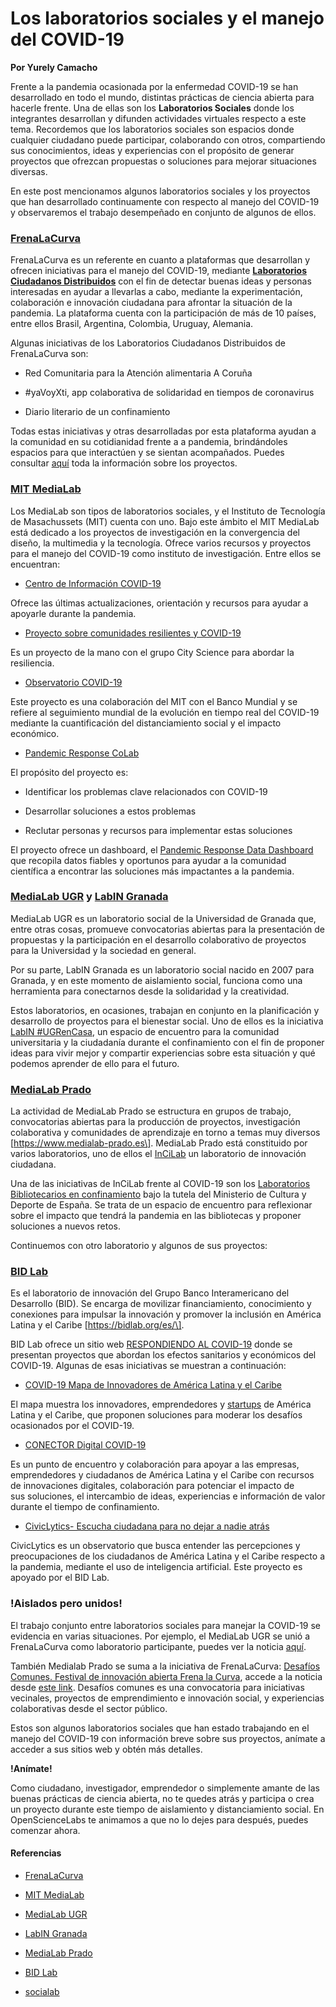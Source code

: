 # Los laboratorios sociales y el manejo del COVID-19

**Por Yurely Camacho**

Frente a la pandemia ocasionada por la enfermedad COVID-19 se han
desarrollado en todo el mundo, distintas prácticas de ciencia abierta
para hacerle frente. Una de ellas son los **Laboratorios Sociales**
donde los integrantes desarrollan y difunden actividades virtuales
respecto a este tema. Recordemos que los laboratorios sociales son
espacios donde cualquier ciudadano puede participar, colaborando con
otros, compartiendo sus conocimientos, ideas y experiencias con el
propósito de generar proyectos que ofrezcan propuestas o soluciones para
mejorar situaciones diversas.

En este post mencionamos algunos laboratorios sociales y los proyectos
que han desarrollado continuamente con respecto al manejo del COVID-19 y
observaremos el trabajo desempeñado en conjunto de algunos de ellos.

### [FrenaLaCurva](https://frenalacurva.net/)

FrenaLaCurva es un referente en cuanto a plataformas que desarrollan y
ofrecen iniciativas para el manejo del COVID-19, mediante
[**Laboratorios Ciudadanos
Distribuidos**](https://frenalacurva.net/laboratorios-ciudadanos/) con
el fin de detectar buenas ideas y personas interesadas en ayudar a
llevarlas a cabo, mediante la experimentación, colaboración e innovación
ciudadana para afrontar la situación de la pandemia. La plataforma cuenta con la
participación de más de 10 países, entre ellos Brasil, Argentina,
Colombia, Uruguay, Alemania.

Algunas iniciativas de los Laboratorios Ciudadanos Distribuidos de
FrenaLaCurva son:

- Red Comunitaria para la Atención alimentaria A Coruña

- #yaVoyXti, app colaborativa de solidaridad en tiempos de coronavirus

- Diario literario de un confinamiento

Todas estas iniciativas y otras desarrolladas por esta plataforma ayudan
a la comunidad en su cotidianidad frente a a pandemia, brindándoles
espacios para que interactúen y se sientan acompañados. Puedes consultar
[aquí](https://drive.google.com/drive/folders/1zDYuT0bf0MAGD15bmYsxIBpDEhwbf16P)
toda la información sobre los proyectos.

### [MIT MediaLab](https://www.media.mit.edu/)

Los MediaLab son tipos de laboratorios sociales, y el Instituto de
Tecnología de Masachussets (MIT) cuenta con uno. Bajo este ámbito el MIT
MediaLab está dedicado a los proyectos de investigación en la
convergencia del diseño, la multimedia y la tecnología. Ofrece varios
recursos y proyectos para el manejo del COVID-19 como instituto de
investigación. Entre ellos se encuentran:

- [Centro de Información COVID-19](https://covid19.mit.edu/)

Ofrece las últimas actualizaciones, orientación y recursos para ayudar a
apoyarle durante la pandemia.

- [Proyecto sobre comunidades resilientes y COVID-19](https://www.media.mit.edu/projects/resilient-communities-and-covid19/overview/)

Es un proyecto de la mano con el grupo City Science para abordar la
resiliencia.

- [Observatorio COVID-19](https://c19observatory.media.mit.edu/)

Este proyecto es una colaboración del MIT con el Banco Mundial y se
refiere al seguimiento mundial de la evolución en tiempo real del
COVID-19 mediante la cuantificación del distanciamiento social y el
impacto económico.

- [Pandemic Response CoLab](https://www.pandemicresponsecolab.org/)

El propósito del proyecto es:

- Identificar los problemas clave relacionados con COVID-19

- Desarrollar soluciones a estos problemas

- Reclutar personas y recursos para implementar estas soluciones

El proyecto ofrece un dashboard, el [Pandemic Response Data Dashboard](https://www.pandemicresponsedata.org/) que recopila datos fiables y oportunos para ayudar a la comunidad científica a encontrar las soluciones más impactantes a la pandemia.

### [MediaLab UGR](https://medialab.ugr.es) y [LabIN Granada](https://labingranada.org/)

MediaLab UGR es un laboratorio social de la Universidad de Granada que,
entre otras cosas, promueve convocatorias abiertas para la presentación
de propuestas y la participación en el desarrollo colaborativo de
proyectos para la Universidad y la sociedad en general.

Por su parte, LabIN Granada es un laboratorio social nacido en 2007 para
Granada, y en este momento de aislamiento social, funciona como una
herramienta para conectarnos desde la solidaridad y la creatividad.

Estos laboratorios, en ocasiones, trabajan en conjunto en la
planificación y desarrollo de proyectos para el bienestar social. Uno de
ellos es la iniciativa [LabIN #UGRenCasa](https://ugrencasa.labingranada.org/), un espacio de
encuentro para la comunidad universitaria y la ciudadanía durante el
confinamiento con el fin de proponer ideas para vivir mejor y compartir
experiencias sobre esta situación y qué podemos aprender de ello para el
futuro.

### [MediaLab Prado](https://www.medialab-prado.es)

La actividad de MediaLab Prado se estructura en grupos de trabajo,
convocatorias abiertas para la producción de proyectos, investigación
colaborativa y comunidades de aprendizaje en torno a temas muy diversos \[https://www.medialab-prado.es\].
MediaLab Prado está constituido por varios laboratorios, uno de ellos el [InCiLab](https://www.medialab-prado.es/laboratorios/incilab) un laboratorio de innovación ciudadana.

Una de las iniciativas de InCiLab frente al COVID-19 son los [Laboratorios Bibliotecarios en confinamiento](https://www.culturaydeporte.gob.es/cultura/areas/bibliotecas/mc/laboratorios-bibliotecarios/jornadas/confinamiento.html) bajo la tutela del Ministerio de Cultura y Deporte de España. Se trata de un espacio de encuentro para reflexionar sobre el impacto que tendrá la pandemia en las bibliotecas y proponer soluciones a nuevos retos.

Continuemos con otro laboratorio y algunos de sus proyectos:

### [BID Lab](https://bidlab.org/es/)

Es el laboratorio de innovación del Grupo Banco Interamericano del
Desarrollo (BID). Se encarga de movilizar financiamiento, conocimiento y
conexiones para impulsar la innovación y promover la inclusión en
América Latina y el Caribe \[https://bidlab.org/es/\].

BID Lab ofrece un sitio web [RESPONDIENDO AL
COVID-19](https://bidlab.org/es/coronavirus) donde se presentan
proyectos que abordan los efectos sanitarios y económicos del COVID-19.
Algunas de esas iniciativas se muestran a continuación:

- [COVID-19 Mapa de Innovadores de América Latina y el Caribe](https://bidlab.org/es/map-LAC-innovators-Covid-19)

El mapa muestra los innovadores, emprendedores y
[startups](https://es.wikipedia.org/wiki/Empresa_emergente) de América
Latina y el Caribe, que proponen soluciones para moderar los desafíos
ocasionados por el COVID-19.

- [CONECTOR Digital COVID-19](https://bidlab.org/es/conector-digital/inicio)

Es un punto de encuentro y colaboración para apoyar a las empresas,
emprendedores y ciudadanos de América Latina y el Caribe con recursos de
innovaciones digitales, colaboración para potenciar el impacto de
sus soluciones, el intercambio de ideas, experiencias e información de
valor durante el tiempo de confinamiento.

- [CivicLytics- Escucha ciudadana para no dejar a nadie atrás](https://covid19-civiclytics.citibeats.com/#/)

CivicLytics es un observatorio que busca entender las percepciones y
preocupaciones de los ciudadanos de América Latina y el Caribe respecto
a la pandemia, mediante el uso de inteligencia artificial. Este proyecto
es apoyado por el BID Lab.

### !Aislados pero unidos!

El trabajo conjunto entre laboratorios sociales para manejar la COVID-19
se evidencia en varias situaciones. Por ejemplo, el MediaLab UGR se unió
a FrenaLaCurva como laboratorio participante, puedes ver la noticia
[aquí](https://medialab.ugr.es/noticias/medialab-ugr-se-une-a-frenalacurva-net-una-iniciativa-para-hacer-frente-a-la-crisis-del-covid-19/).

También Medialab Prado se suma a la iniciativa de FrenaLaCurva:
[Desafíos Comunes. Festival de innovación abierta Frena la Curva](https://frenalacurva.net/desafios-comunes/), accede a la noticia desde [este link](https://www.medialab-prado.es/noticias/desafios-comunes-festival-de-innovacion-abierta-frena-la-curva-proyectos-seleccionados). Desafíos comunes es una convocatoria para iniciativas vecinales, proyectos de emprendimiento e innovación social, y experiencias
colaborativas desde el sector público.

Estos son algunos laboratorios sociales que han estado trabajando en el
manejo del COVID-19 con información breve sobre sus proyectos, anímate a
acceder a sus sitios web y obtén más detalles.

**!Anímate!**

Como ciudadano, investigador, emprendedor o simplemente amante de las
buenas prácticas de ciencia abierta, no te quedes atrás y participa o
crea un proyecto durante este tiempo de aislamiento y distanciamiento
social. En OpenScienceLabs te animamos a que no lo dejes para después,
puedes comenzar ahora.

#### Referencias

- [FrenaLaCurva](https://frenalacurva.net/)

- [MIT MediaLab](https://www.media.mit.edu/)

- [MediaLab UGR](https://medialab.ugr.es)

- [LabIN Granada](https://labingranada.org/)

- [MediaLab Prado](https://www.medialab-prado.es)

- [BID Lab](https://bidlab.org/es/)

- [socialab](https://socialab.com)
